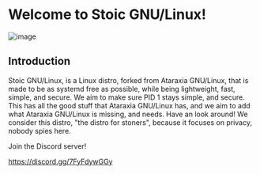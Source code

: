 # Welcome to Stoic GNU/Linux!

![image](https://user-images.githubusercontent.com/25110919/109831576-93249780-7c0d-11eb-991d-3df7ff82abbd.png)


## Introduction
Stoic GNU/Linux, is a Linux distro, forked from Ataraxia GNU/Linux, that is made to be as systemd free as possible, while being lightweight, fast, simple, and secure. We aim to make sure PID 1 stays simple, and secure. This has all the good stuff that Ataraxia GNU/Linux has, and we aim to add what Ataraxia GNU/Linux is missing, and needs. Have an look around! We consider this distro, "the distro for stoners", because it focuses on privacy, nobody spies here.


Join the Discord server! 

https://discord.gg/7FyFdywGGy
